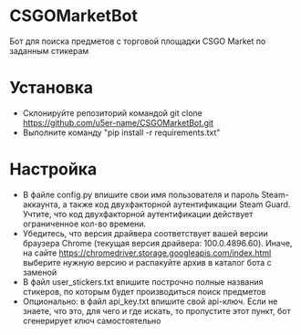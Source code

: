 # CSGOMarketBot
Бот для поиска предметов с торговой площадки CSGO Market по заданным стикерам
# Установка
* Склонируйте репозиторий командой git clone https://github.com/u5er-name/CSGOMarketBot.git
* Выполните команду "pip install -r requirements.txt"
# Настройка
* В файле config.py впишите свои имя пользователя и пароль Steam-аккаунта, а также код двухфакторной аутентификации Steam Guard. Учтите, что код двухфакторной аутентификации действует ограниченное кол-во времени.
* Убедитесь, что версия драйвера соответствует вашей версии браузера Chrome (текущая версия драйвера: 100.0.4896.60). Иначе, на сайте https://chromedriver.storage.googleapis.com/index.html выберите нужную версию и распакуйте архив в каталог бота с заменой
* В файл user_stickers.txt впишите построчно полные названия стикеров, по которым будет производиться поиск предметов
* Опционально: в файл api_key.txt впишите свой api-ключ. Если не знаете, что это, для чего и где искать, то пропустите этот пункт, бот сгенерирует ключ самостоятельно

